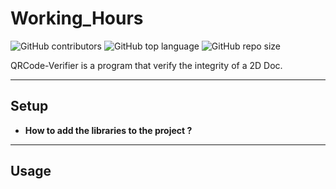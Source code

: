 # Working_Hours

![GitHub contributors](https://img.shields.io/github/contributors/jesa974/QRCode-Verifier?color=green&style=flat-square)
![GitHub top language](https://img.shields.io/github/languages/top/jesa974/QRCode-Verifier?color=orange&label=Java&style=flat-square)
![GitHub repo size](https://img.shields.io/github/repo-size/jesa974/QRCode-Verifier?label=project%20size&style=flat-square&color=lightgrey)

QRCode-Verifier is a program that verify the integrity of a 2D Doc.


---
## Setup

* **How to add the libraries to the project ?**



---
## Usage

